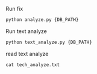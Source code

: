 Run fix
```sh
python analyze.py {DB_PATH}
```

Run text analyze
```sh
python text_analyze.py {DB_PATH}
```

read text analyze
```
cat tech_analyze.txt
```
